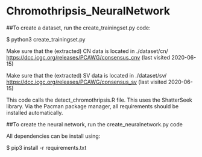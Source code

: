# Chromothripsis_NeuralNetwork

##To create a dataset, run the create_trainingset.py code:

$ python3 create_trainingset.py

Make sure that the (extracted) CN data is located in ./dataset/cn/ 
https://dcc.icgc.org/releases/PCAWG/consensus_cnv (last visited 2020-06-15)

Make sure that the (extracted) SV data is located in ./dataset/sv/ 
https://dcc.icgc.org/releases/PCAWG/consensus_sv (last visited 2020-06-15)

This code calls the detect_chromothripsis.R file. This uses the ShatterSeek library. Via the Pacman package manager, all requirements should be installed automatically.

##To create the neural network, run the create_neuralnetwork.py code

All dependencies can be install using:

$ pip3 install -r requirements.txt

